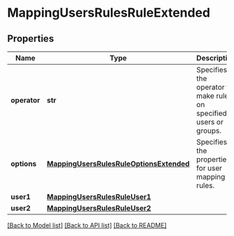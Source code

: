 # MappingUsersRulesRuleExtended

## Properties
Name | Type | Description | Notes
------------ | ------------- | ------------- | -------------
**operator** | **str** | Specifies the operator to make rules on specified users or groups. | [optional] 
**options** | [**MappingUsersRulesRuleOptionsExtended**](MappingUsersRulesRuleOptionsExtended.md) | Specifies the properties for user mapping rules. | [optional] 
**user1** | [**MappingUsersRulesRuleUser1**](MappingUsersRulesRuleUser1.md) |  | 
**user2** | [**MappingUsersRulesRuleUser2**](MappingUsersRulesRuleUser2.md) |  | [optional] 

[[Back to Model list]](../README.md#documentation-for-models) [[Back to API list]](../README.md#documentation-for-api-endpoints) [[Back to README]](../README.md)


